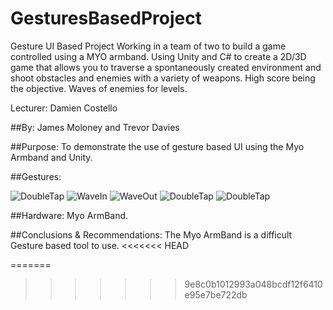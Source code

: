 # GesturesBasedProject
Gesture UI Based Project
Working in a team of two to build a game controlled using a MYO armband. Using Unity and C# to create a 2D/3D game that allows you to traverse a spontaneously created environment and shoot obstacles and enemies with a variety of weapons.
High score being the objective.
Waves of enemies for levels.

Lecturer: Damien Costello

##By: James Moloney and Trevor Davies

##Purpose:
To demonstrate the use of gesture based UI using the Myo Armband and Unity.

##Gestures:

![DoubleTap](https://github.com/TrevorDavies/GesturesBasedProject/gitImages/DoubleTap.png"DoubleTap")
![WaveIn](https://github.com/TrevorDavies/GesturesBasedProject/gitImages/WaveIn.png)
![WaveOut](https://github.com/TrevorDavies/GesturesBasedProject/gitImages/WaveOut.png)
![DoubleTap](https://github.com/TrevorDavies/GesturesBasedProject/gitImages/DoubleTap.png)
![DoubleTap](https://github.com/TrevorDavies/GesturesBasedProject/gitImages/DoubleTap.png)

##Hardware:
Myo ArmBand.

##Conclusions & Recommendations:
The Myo ArmBand is a difficult Gesture based tool to use.
<<<<<<< HEAD



=======
>>>>>>> 9e8c0b1012993a048bcdf12f6410e95e7be722db
